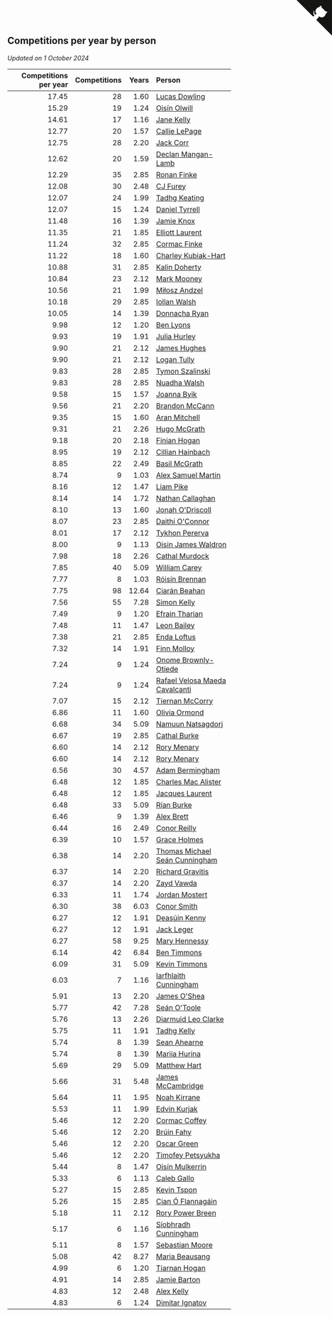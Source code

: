 ## Competitions per year by person

*Updated on  1 October 2024*

| Competitions per year | Competitions | Years | Person |
| ---: | ---: | ---: | :--- |
| 17.45 | 28 | 1.60 | [Lucas Dowling](https://www.worldcubeassociation.org/persons/2023DOWL01) |
| 15.29 | 19 | 1.24 | [Oisín Olwill](https://www.worldcubeassociation.org/persons/2023OLWI01) |
| 14.61 | 17 | 1.16 | [Jane Kelly](https://www.worldcubeassociation.org/persons/2023KELL23) |
| 12.77 | 20 | 1.57 | [Callie LePage](https://www.worldcubeassociation.org/persons/2023LEPA01) |
| 12.75 | 28 | 2.20 | [Jack Corr](https://www.worldcubeassociation.org/persons/2022CORR06) |
| 12.62 | 20 | 1.59 | [Declan Mangan-Lamb](https://www.worldcubeassociation.org/persons/2023MANG02) |
| 12.29 | 35 | 2.85 | [Ronan Finke](https://www.worldcubeassociation.org/persons/2021FINK02) |
| 12.08 | 30 | 2.48 | [CJ Furey](https://www.worldcubeassociation.org/persons/2022FURE01) |
| 12.07 | 24 | 1.99 | [Tadhg Keating](https://www.worldcubeassociation.org/persons/2022KEAT02) |
| 12.07 | 15 | 1.24 | [Daniel Tyrrell](https://www.worldcubeassociation.org/persons/2023TYRR01) |
| 11.48 | 16 | 1.39 | [Jamie Knox](https://www.worldcubeassociation.org/persons/2023KNOX02) |
| 11.35 | 21 | 1.85 | [Elliott Laurent](https://www.worldcubeassociation.org/persons/2022LAUR09) |
| 11.24 | 32 | 2.85 | [Cormac Finke](https://www.worldcubeassociation.org/persons/2021FINK01) |
| 11.22 | 18 | 1.60 | [Charley Kubiak-Hart](https://www.worldcubeassociation.org/persons/2023KUBI01) |
| 10.88 | 31 | 2.85 | [Kalin Doherty](https://www.worldcubeassociation.org/persons/2021DOHE02) |
| 10.84 | 23 | 2.12 | [Mark Mooney](https://www.worldcubeassociation.org/persons/2022MOON08) |
| 10.56 | 21 | 1.99 | [Miłosz Andzel](https://www.worldcubeassociation.org/persons/2022ANDZ01) |
| 10.18 | 29 | 2.85 | [Iollan Walsh](https://www.worldcubeassociation.org/persons/2021WALS03) |
| 10.05 | 14 | 1.39 | [Donnacha Ryan](https://www.worldcubeassociation.org/persons/2023RYAN04) |
| 9.98 | 12 | 1.20 | [Ben Lyons](https://www.worldcubeassociation.org/persons/2023LYON02) |
| 9.93 | 19 | 1.91 | [Julia Hurley](https://www.worldcubeassociation.org/persons/2022HURL02) |
| 9.90 | 21 | 2.12 | [James Hughes](https://www.worldcubeassociation.org/persons/2022HUGH08) |
| 9.90 | 21 | 2.12 | [Logan Tully](https://www.worldcubeassociation.org/persons/2022TULL02) |
| 9.83 | 28 | 2.85 | [Tymon Szalinski](https://www.worldcubeassociation.org/persons/2021SZAL01) |
| 9.83 | 28 | 2.85 | [Nuadha Walsh](https://www.worldcubeassociation.org/persons/2021WALS04) |
| 9.58 | 15 | 1.57 | [Joanna Byik](https://www.worldcubeassociation.org/persons/2023BYIK01) |
| 9.56 | 21 | 2.20 | [Brandon McCann](https://www.worldcubeassociation.org/persons/2022MCCA04) |
| 9.35 | 15 | 1.60 | [Aran Mitchell](https://www.worldcubeassociation.org/persons/2023MITC04) |
| 9.31 | 21 | 2.26 | [Hugo McGrath](https://www.worldcubeassociation.org/persons/2022MCGR02) |
| 9.18 | 20 | 2.18 | [Finian Hogan](https://www.worldcubeassociation.org/persons/2022HOGA01) |
| 8.95 | 19 | 2.12 | [Cillian Hainbach](https://www.worldcubeassociation.org/persons/2022HAIN04) |
| 8.85 | 22 | 2.49 | [Basil McGrath](https://www.worldcubeassociation.org/persons/2022MCGR01) |
| 8.74 | 9 | 1.03 | [Alex Samuel Martin](https://www.worldcubeassociation.org/persons/2023MARA10) |
| 8.16 | 12 | 1.47 | [Liam Pike](https://www.worldcubeassociation.org/persons/2023PIKE03) |
| 8.14 | 14 | 1.72 | [Nathan Callaghan](https://www.worldcubeassociation.org/persons/2023CALL01) |
| 8.10 | 13 | 1.60 | [Jonah O'Driscoll](https://www.worldcubeassociation.org/persons/2023ODRI01) |
| 8.07 | 23 | 2.85 | [Daithi O'Connor](https://www.worldcubeassociation.org/persons/2021OCON01) |
| 8.01 | 17 | 2.12 | [Tykhon Pererva](https://www.worldcubeassociation.org/persons/2022PERE32) |
| 8.00 | 9 | 1.13 | [Oisin James Waldron](https://www.worldcubeassociation.org/persons/2023WALD04) |
| 7.98 | 18 | 2.26 | [Cathal Murdock](https://www.worldcubeassociation.org/persons/2022MURD01) |
| 7.85 | 40 | 5.09 | [William Carey](https://www.worldcubeassociation.org/persons/2019CARE02) |
| 7.77 | 8 | 1.03 | [Róisín Brennan](https://www.worldcubeassociation.org/persons/2023BREN08) |
| 7.75 | 98 | 12.64 | [Ciarán Beahan](https://www.worldcubeassociation.org/persons/2012BEAH01) |
| 7.56 | 55 | 7.28 | [Simon Kelly](https://www.worldcubeassociation.org/persons/2017KELL08) |
| 7.49 | 9 | 1.20 | [Efrain Tharian](https://www.worldcubeassociation.org/persons/2023THAR03) |
| 7.48 | 11 | 1.47 | [Leon Bailey](https://www.worldcubeassociation.org/persons/2023BAIL04) |
| 7.38 | 21 | 2.85 | [Enda Loftus](https://www.worldcubeassociation.org/persons/2021LOFT01) |
| 7.32 | 14 | 1.91 | [Finn Molloy](https://www.worldcubeassociation.org/persons/2022MOLL03) |
| 7.24 | 9 | 1.24 | [Onome Brownly-Otiede](https://www.worldcubeassociation.org/persons/2023BROW36) |
| 7.24 | 9 | 1.24 | [Rafael Velosa Maeda Cavalcanti](https://www.worldcubeassociation.org/persons/2023CAVA03) |
| 7.07 | 15 | 2.12 | [Tiernan McCorry](https://www.worldcubeassociation.org/persons/2022MCCO09) |
| 6.86 | 11 | 1.60 | [Olivia Ormond](https://www.worldcubeassociation.org/persons/2023ORMO02) |
| 6.68 | 34 | 5.09 | [Namuun Natsagdorj](https://www.worldcubeassociation.org/persons/2019NATS02) |
| 6.67 | 19 | 2.85 | [Cathal Burke](https://www.worldcubeassociation.org/persons/2021BURK03) |
| 6.60 | 14 | 2.12 | [Rory Menary](https://www.worldcubeassociation.org/persons/2022MENA01) |
| 6.60 | 14 | 2.12 | [Rory Menary](https://www.worldcubeassociation.org/persons/2022MENA01) |
| 6.56 | 30 | 4.57 | [Adam Bermingham](https://www.worldcubeassociation.org/persons/2020BERM02) |
| 6.48 | 12 | 1.85 | [Charles Mac Alister](https://www.worldcubeassociation.org/persons/2022ALIS02) |
| 6.48 | 12 | 1.85 | [Jacques Laurent](https://www.worldcubeassociation.org/persons/2022LAUR10) |
| 6.48 | 33 | 5.09 | [Rían Burke](https://www.worldcubeassociation.org/persons/2019BURK05) |
| 6.46 | 9 | 1.39 | [Alex Brett](https://www.worldcubeassociation.org/persons/2023BRET04) |
| 6.44 | 16 | 2.49 | [Conor Reilly](https://www.worldcubeassociation.org/persons/2022REIL01) |
| 6.39 | 10 | 1.57 | [Grace Holmes](https://www.worldcubeassociation.org/persons/2023HOLM04) |
| 6.38 | 14 | 2.20 | [Thomas Michael Seán Cunningham](https://www.worldcubeassociation.org/persons/2022CUNN04) |
| 6.37 | 14 | 2.20 | [Richard Gravitis](https://www.worldcubeassociation.org/persons/2022GRAV01) |
| 6.37 | 14 | 2.20 | [Zayd Vawda](https://www.worldcubeassociation.org/persons/2022VAWD01) |
| 6.33 | 11 | 1.74 | [Jordan Mostert](https://www.worldcubeassociation.org/persons/2023MOST01) |
| 6.30 | 38 | 6.03 | [Conor Smith](https://www.worldcubeassociation.org/persons/2018SMIT37) |
| 6.27 | 12 | 1.91 | [Deasúin Kenny](https://www.worldcubeassociation.org/persons/2022KENN12) |
| 6.27 | 12 | 1.91 | [Jack Leger](https://www.worldcubeassociation.org/persons/2022LEGE01) |
| 6.27 | 58 | 9.25 | [Mary Hennessy](https://www.worldcubeassociation.org/persons/2015HENN02) |
| 6.14 | 42 | 6.84 | [Ben Timmons](https://www.worldcubeassociation.org/persons/2017TIMM01) |
| 6.09 | 31 | 5.09 | [Kevin Timmons](https://www.worldcubeassociation.org/persons/2019TIMM01) |
| 6.03 | 7 | 1.16 | [Iarfhlaith Cunningham](https://www.worldcubeassociation.org/persons/2023CUNN03) |
| 5.91 | 13 | 2.20 | [James O'Shea](https://www.worldcubeassociation.org/persons/2022OSHE01) |
| 5.77 | 42 | 7.28 | [Seán O'Toole](https://www.worldcubeassociation.org/persons/2017OTOO03) |
| 5.76 | 13 | 2.26 | [Diarmuid Leo Clarke](https://www.worldcubeassociation.org/persons/2022CLAR14) |
| 5.75 | 11 | 1.91 | [Tadhg Kelly](https://www.worldcubeassociation.org/persons/2022KELL21) |
| 5.74 | 8 | 1.39 | [Sean Ahearne](https://www.worldcubeassociation.org/persons/2023AHEA01) |
| 5.74 | 8 | 1.39 | [Mariia Hurina](https://www.worldcubeassociation.org/persons/2023HURI01) |
| 5.69 | 29 | 5.09 | [Matthew Hart](https://www.worldcubeassociation.org/persons/2019HART11) |
| 5.66 | 31 | 5.48 | [James McCambridge](https://www.worldcubeassociation.org/persons/2019MCCA09) |
| 5.64 | 11 | 1.95 | [Noah Kirrane](https://www.worldcubeassociation.org/persons/2022KIRR02) |
| 5.53 | 11 | 1.99 | [Edvin Kurjak](https://www.worldcubeassociation.org/persons/2022KURJ01) |
| 5.46 | 12 | 2.20 | [Cormac Coffey](https://www.worldcubeassociation.org/persons/2022COFF01) |
| 5.46 | 12 | 2.20 | [Brúin Fahy](https://www.worldcubeassociation.org/persons/2022FAHY01) |
| 5.46 | 12 | 2.20 | [Oscar Green](https://www.worldcubeassociation.org/persons/2022GREE14) |
| 5.46 | 12 | 2.20 | [Timofey Petsyukha](https://www.worldcubeassociation.org/persons/2022PETS02) |
| 5.44 | 8 | 1.47 | [Oisín Mulkerrin](https://www.worldcubeassociation.org/persons/2023MULK01) |
| 5.33 | 6 | 1.13 | [Caleb Gallo](https://www.worldcubeassociation.org/persons/2023GALL25) |
| 5.27 | 15 | 2.85 | [Kevin Tspon](https://www.worldcubeassociation.org/persons/2021TSPO01) |
| 5.26 | 15 | 2.85 | [Cian Ó Flannagáin](https://www.worldcubeassociation.org/persons/2021OFLA01) |
| 5.18 | 11 | 2.12 | [Rory Power Breen](https://www.worldcubeassociation.org/persons/2022BREE02) |
| 5.17 | 6 | 1.16 | [Síobhradh Cunningham](https://www.worldcubeassociation.org/persons/2023CUNN04) |
| 5.11 | 8 | 1.57 | [Sebastian Moore](https://www.worldcubeassociation.org/persons/2023MOOR03) |
| 5.08 | 42 | 8.27 | [Maria Beausang](https://www.worldcubeassociation.org/persons/2016BEAU03) |
| 4.99 | 6 | 1.20 | [Tiarnan Hogan](https://www.worldcubeassociation.org/persons/2023HOGA04) |
| 4.91 | 14 | 2.85 | [Jamie Barton](https://www.worldcubeassociation.org/persons/2021BART03) |
| 4.83 | 12 | 2.48 | [Alex Kelly](https://www.worldcubeassociation.org/persons/2022KELL03) |
| 4.83 | 6 | 1.24 | [Dimitar Ignatov](https://www.worldcubeassociation.org/persons/2023IGNA05) |


<a href="https://github.com/simonkellly/wca_statistics_ireland" class="github-corner" aria-label="View source on Github"><svg width="80" height="80" viewBox="0 0 250 250" style="fill:#151513; color:#fff; position: absolute; top: 0; border: 0; right: 0;" aria-hidden="true"><path d="M0,0 L115,115 L130,115 L142,142 L250,250 L250,0 Z"></path><path d="M128.3,109.0 C113.8,99.7 119.0,89.6 119.0,89.6 C122.0,82.7 120.5,78.6 120.5,78.6 C119.2,72.0 123.4,76.3 123.4,76.3 C127.3,80.9 125.5,87.3 125.5,87.3 C122.9,97.6 130.6,101.9 134.4,103.2" fill="currentColor" style="transform-origin: 130px 106px;" class="octo-arm"></path><path d="M115.0,115.0 C114.9,115.1 118.7,116.5 119.8,115.4 L133.7,101.6 C136.9,99.2 139.9,98.4 142.2,98.6 C133.8,88.0 127.5,74.4 143.8,58.0 C148.5,53.4 154.0,51.2 159.7,51.0 C160.3,49.4 163.2,43.6 171.4,40.1 C171.4,40.1 176.1,42.5 178.8,56.2 C183.1,58.6 187.2,61.8 190.9,65.4 C194.5,69.0 197.7,73.2 200.1,77.6 C213.8,80.2 216.3,84.9 216.3,84.9 C212.7,93.1 206.9,96.0 205.4,96.6 C205.1,102.4 203.0,107.8 198.3,112.5 C181.9,128.9 168.3,122.5 157.7,114.1 C157.9,116.9 156.7,120.9 152.7,124.9 L141.0,136.5 C139.8,137.7 141.6,141.9 141.8,141.8 Z" fill="currentColor" class="octo-body"></path></svg></a><style>.github-corner:hover .octo-arm{animation:octocat-wave 560ms ease-in-out}@keyframes octocat-wave{0%,100%{transform:rotate(0)}20%,60%{transform:rotate(-25deg)}40%,80%{transform:rotate(10deg)}}@media (max-width:500px){.github-corner:hover .octo-arm{animation:none}.github-corner .octo-arm{animation:octocat-wave 560ms ease-in-out}}</style>
